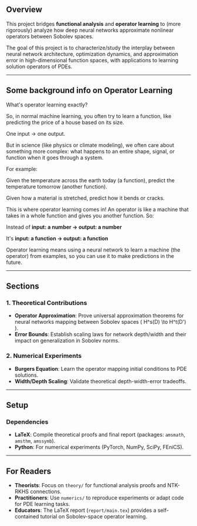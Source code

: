 
## Overview  
This project bridges **functional analysis** and **operator learning** to (more rigorously) analyze how deep neural networks approximate nonlinear operators between Sobolev spaces. 

The goal of this project is to characterize/study the interplay between neural network architecture, optimization dynamics, and approximation error in high-dimensional function spaces, with applications to learning solution operators of PDEs.  

---

## Some background info on Operator Learning
What's operator learning exactly?

So, in normal machine learning, you often try to learn a function, like predicting the price of a house based on its size. 

One input → one output.

But in science (like physics or climate modeling), we often care about something more complex: what happens to an entire shape, signal, or function when it goes through a system. 

For example:

Given the temperature across the earth today (a function), predict the temperature tomorrow (another function).

Given how a material is stretched, predict how it bends or cracks.

This is where operator learning comes in! An operator is like a machine that takes in a whole function and gives you another function. So:

Instead of **input: a number → output: a number**

It's **input: a function → output: a function**

Operator learning means using a neural network to learn a machine (the operator) from examples, so you can use it to make predictions in the future.


--- 

## Sections
### 1. **Theoretical Contributions**  
- **Operator Approximation**: Prove universal approximation theorems for neural networks mapping between Sobolev spaces \( H^s(D) \to H^t(D') \).  
- **Error Bounds**: Establish scaling laws for network depth/width and their impact on generalization in Sobolev norms.  

### 2. **Numerical Experiments**  
- **Burgers Equation**: Learn the operator mapping initial conditions to PDE solutions.  
- **Width/Depth Scaling**: Validate theoretical depth-width-error tradeoffs.  


---

##  Setup  
### Dependencies  
- **LaTeX**: Compile theoretical proofs and final report (packages: `amsmath`, `amsthm`, `amssymb`).  
- **Python**: For numerical experiments (PyTorch, NumPy, SciPy, FEniCS).  


---

## For Readers  
- **Theorists**: Focus on `theory/` for functional analysis proofs and NTK-RKHS connections.  
- **Practitioners**: Use `numerics/` to reproduce experiments or adapt code for PDE learning tasks.  
- **Educators**: The LaTeX report (`report/main.tex`) provides a self-contained tutorial on Sobolev-space operator learning. 
